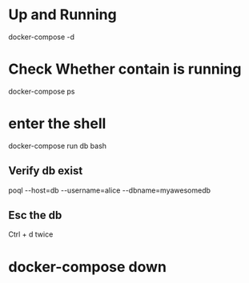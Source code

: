# Up and Running

docker-compose -d

# Check Whether contain is running

docker-compose ps

# enter the shell

docker-compose run db bash

## Verify db exist

poql --host=db --username=alice --dbname=myawesomedb

## Esc the db

Ctrl + d twice

# docker-compose down
